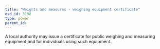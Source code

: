 ```yaml
---
title: "Weights and measures - weighing equipment certificate"
esd_id: 3198
type: power
parent_id:  
---
```


A local authority may issue a certificate for public weighing and measuring equipment and for individuals using such equipment.

